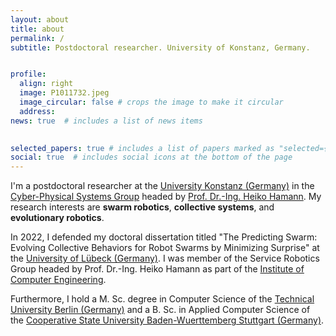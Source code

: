 ```yaml
---
layout: about
title: about
permalink: /
subtitle: Postdoctoral researcher. University of Konstanz, Germany. 


profile:
  align: right
  image: P1011732.jpeg
  image_circular: false # crops the image to make it circular
  address: 
news: true  # includes a list of news items
 

selected_papers: true # includes a list of papers marked as "selected={true}"
social: true  # includes social icons at the bottom of the page
---
```



I'm a postdoctoral researcher at the <a href="https://www.uni-konstanz.de">University Konstanz (Germany)</a> in the <a href="https://www.cps.uni-konstanz.de">Cyber-Physical Systems Group</a> headed by <a href="http://heikohamann.de">Prof. Dr.-Ing. Heiko Hamann</a>.
My research interests are <b>swarm robotics</b>, <b>collective systems</b>, and <b>evolutionary robotics</b>. 

In 2022, I defended my doctoral dissertation titled "The Predicting Swarm: Evolving Collective Behaviors for Robot Swarms by Minimizing Surprise" at the <a href="https://www.uni-luebeck.de/">University of Lübeck (Germany)</a>. 
I was member of the Service Robotics Group headed by Prof. Dr.-Ing. Heiko Hamann as part of the <a href="https://www.iti.uni-luebeck.de">Institute of Computer Engineering</a>.

Furthermore, I hold a M. Sc. degree in Computer Science of the <a href="https://www.tu-berlin.de">Technical University Berlin (Germany)</a> and a B. Sc. in Applied Computer Science of the <a href="https://www.dhbw-stuttgart.de">Cooperative State University Baden-Wuerttemberg Stuttgart (Germany)</a>. 

